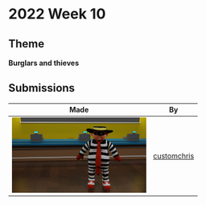 # 2022 Week 10


## Theme

**Burglars and thieves**


## Submissions


| Made | By |
|------|----|
| <img src="./customchris/HamBurglar.jpg" height="150" /> | [customchris](./customchris/) |
